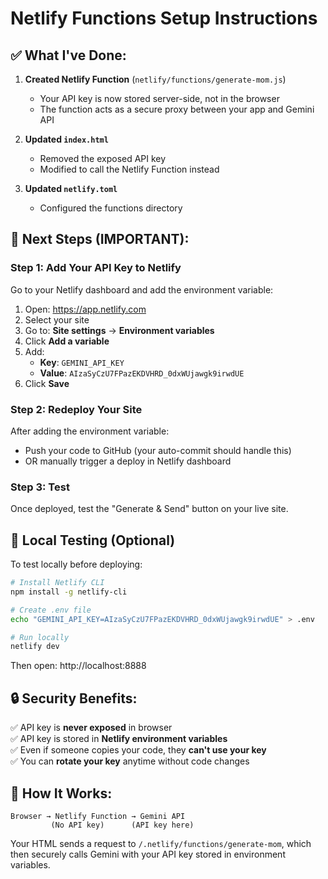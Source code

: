# Netlify Functions Setup Instructions

## ✅ What I've Done:

1. **Created Netlify Function** (`netlify/functions/generate-mom.js`)
   - Your API key is now stored server-side, not in the browser
   - The function acts as a secure proxy between your app and Gemini API

2. **Updated `index.html`**
   - Removed the exposed API key
   - Modified to call the Netlify Function instead

3. **Updated `netlify.toml`**
   - Configured the functions directory

## 🔐 Next Steps (IMPORTANT):

### Step 1: Add Your API Key to Netlify
Go to your Netlify dashboard and add the environment variable:

1. Open: https://app.netlify.com
2. Select your site
3. Go to: **Site settings** → **Environment variables**
4. Click **Add a variable**
5. Add:
   - **Key**: `GEMINI_API_KEY`
   - **Value**: `AIzaSyCzU7FPazEKDVHRD_0dxWUjawgk9irwdUE`
6. Click **Save**

### Step 2: Redeploy Your Site
After adding the environment variable:
- Push your code to GitHub (your auto-commit should handle this)
- OR manually trigger a deploy in Netlify dashboard

### Step 3: Test
Once deployed, test the "Generate & Send" button on your live site.

## 🧪 Local Testing (Optional)

To test locally before deploying:

```bash
# Install Netlify CLI
npm install -g netlify-cli

# Create .env file
echo "GEMINI_API_KEY=AIzaSyCzU7FPazEKDVHRD_0dxWUjawgk9irwdUE" > .env

# Run locally
netlify dev
```

Then open: http://localhost:8888

## 🔒 Security Benefits:

✅ API key is **never exposed** in browser  
✅ API key is stored in **Netlify environment variables**  
✅ Even if someone copies your code, they **can't use your key**  
✅ You can **rotate your key** anytime without code changes  

## 📝 How It Works:

```
Browser → Netlify Function → Gemini API
         (No API key)      (API key here)
```

Your HTML sends a request to `/.netlify/functions/generate-mom`, which then securely calls Gemini with your API key stored in environment variables.
